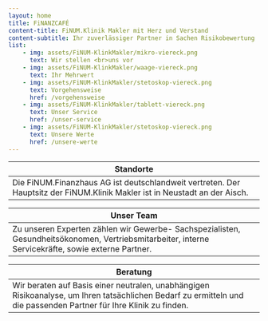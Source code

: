 ```yaml
---
layout: home
title: FiNANZCAFÉ
content-title: FiNUM.Klinik Makler mit Herz und Verstand
content-subtitle: Ihr zuverlässiger Partner in Sachen Risikobewertung
list:
    - img: assets/FiNUM-KlinkMakler/mikro-viereck.png
      text: Wir stellen <br>uns vor
    - img: assets/FiNUM-KlinkMakler/waage-viereck.png
      text: Ihr Mehrwert
    - img: assets/FiNUM-KlinkMakler/stetoskop-viereck.png
      text: Vorgehensweise
      href: /vorgehensweise
    - img: assets/FiNUM-KlinkMakler/tablett-viereck.png
      text: Unser Service
      href: /unser-service      
    - img: assets/FiNUM-KlinkMakler/stetoskop-viereck.png
      text: Unsere Werte
      href: /unsere-werte
---
```


| Standorte |
|-|
| Die FiNUM.Finanzhaus AG ist deutschlandweit vertreten. Der Hauptsitz der FiNUM.Klinik Makler ist in Neustadt an der Aisch. |

| Unser Team |
|-|
| Zu unseren Experten zählen wir Gewerbe- Sachspezialisten, Gesundheitsökonomen, Vertriebsmitarbeiter, interne Servicekräfte, sowie externe Partner. |

| Beratung |
|-|
| Wir beraten auf Basis einer neutralen, unabhängigen Risikoanalyse, um Ihren tatsächlichen Bedarf zu ermitteln und die passenden Partner für Ihre Klinik zu finden. |
